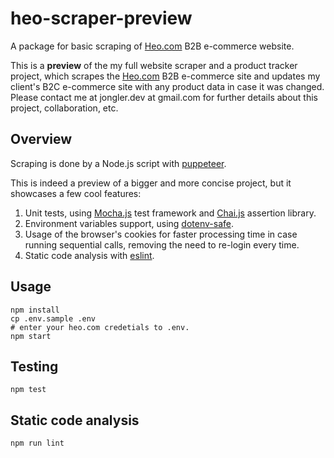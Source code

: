 # heo-scraper-preview

A package for basic scraping of [Heo.com](https://www.heo.com) B2B e-commerce website.

This is a **preview** of the my full website scraper and a product tracker project, which scrapes the [Heo.com](https://www.heo.com) B2B e-commerce site and updates my client's B2C e-commerce site with any product data in case it was changed.
Please contact me at jongler.dev at gmail.com for further details about this project, collaboration, etc.

## Overview

Scraping is done by a Node.js script with [puppeteer](https://www.npmjs.com/package/puppeteer).

This is indeed a preview of a bigger and more concise project, but it showcases a few cool features:

1. Unit tests, using [Mocha.js](https://www.npmjs.com/package/mocha) test framework and [Chai.js](https://www.npmjs.com/package/chai) assertion library.
2. Environment variables support, using [dotenv-safe](https://www.npmjs.com/package/dotenv-safe).
3. Usage of the browser's cookies for faster processing time in case running sequential calls, removing the need to re-login every time.
4. Static code analysis with [eslint](https://www.npmjs.com/package/eslint).

## Usage

```
npm install
cp .env.sample .env
# enter your heo.com credetials to .env.
npm start
```

## Testing

```
npm test
```

## Static code analysis

```
npm run lint
```
